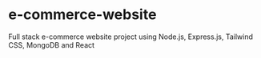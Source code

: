 # e-commerce-website
Full stack e-commerce website project using  Node.js, Express.js, Tailwind CSS, MongoDB and React
